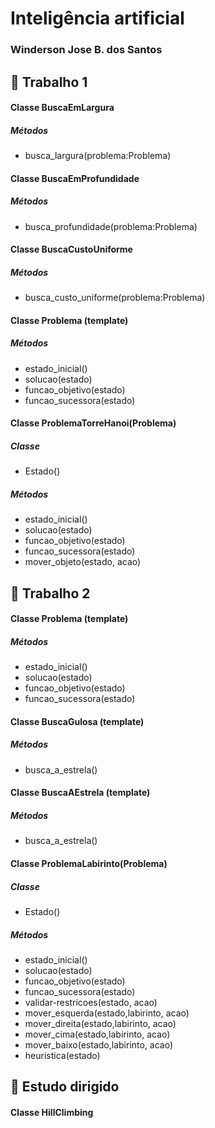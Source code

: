 # Inteligência artificial
### Winderson Jose B. dos Santos

## :blue_book: Trabalho 1

#### Classe BuscaEmLargura
##### Métodos
- busca_largura(problema:Problema)

#### Classe BuscaEmProfundidade
##### Métodos
- busca_profundidade(problema:Problema)

#### Classe BuscaCustoUniforme
##### Métodos
- busca_custo_uniforme(problema:Problema)

#### Classe Problema (template)
##### Métodos
- estado_inicial()
- solucao(estado)
- funcao_objetivo(estado)
- funcao_sucessora(estado)

#### Classe ProblemaTorreHanoi(Problema)
##### Classe
- Estado()
##### Métodos
- estado_inicial()
- solucao(estado)
- funcao_objetivo(estado)
- funcao_sucessora(estado)
- mover_objeto(estado, acao)

## :blue_book: Trabalho 2

#### Classe Problema (template)
##### Métodos
- estado_inicial()
- solucao(estado)
- funcao_objetivo(estado)
- funcao_sucessora(estado)

#### Classe BuscaGulosa (template)
##### Métodos
- busca_a_estrela()

#### Classe BuscaAEstrela (template)
##### Métodos
- busca_a_estrela()

#### Classe ProblemaLabirinto(Problema)
##### Classe
- Estado()
##### Métodos
- estado_inicial()
- solucao(estado)
- funcao_objetivo(estado)
- funcao_sucessora(estado)
- validar-restricoes(estado, acao)
- mover_esquerda(estado,labirinto, acao)
- mover_direita(estado,labirinto, acao)
- mover_cima(estado,labirinto, acao)
- mover_baixo(estado,labirinto, acao)
- heuristica(estado)

## :blue_book: Estudo dirigido

#### Classe HillClimbing
